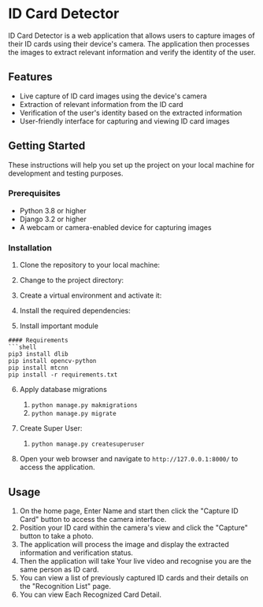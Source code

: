 # ID Card Detector

ID Card Detector is a web application that allows users to capture images of their ID cards using their device's camera. The application then processes the images to extract relevant information and verify the identity of the user.

## Features

- Live capture of ID card images using the device's camera
- Extraction of relevant information from the ID card
- Verification of the user's identity based on the extracted information
- User-friendly interface for capturing and viewing ID card images

## Getting Started

These instructions will help you set up the project on your local machine for development and testing purposes.

### Prerequisites

- Python 3.8 or higher
- Django 3.2 or higher
- A webcam or camera-enabled device for capturing images

### Installation

1. Clone the repository to your local machine:

2. Change to the project directory:

3. Create a virtual environment and activate it:

4. Install the required dependencies:

5. Install important module

```
#### Requirements
```shell
pip3 install dlib
pip install opencv-python
pip install mtcnn
pip install -r requirements.txt
```
6. Apply database migrations
   1. ```python manage.py makmigrations```
   2. ```python manage.py migrate```
7. Create Super User:
   1. ```python manage.py createsuperuser```


8. Open your web browser and navigate to `http://127.0.0.1:8000/` to access the application.




## Usage

1. On the home page, Enter Name and start then click the "Capture ID Card" button to access the camera interface.
2. Position your ID card within the camera's view and click the "Capture" button to take a photo.
3. The application will process the image and display the extracted information and verification status.
4. Then the application will take Your live video and recognise you are the same person as ID card.
5. You can view a list of previously captured ID cards and their details on the "Recognition List" page.
6. You can view Each Recognized Card Detail.


